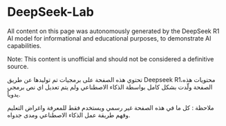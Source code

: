 # DeepSeek-Lab
All content on this page was autonomously generated by the DeepSeek R1 AI model for informational and educational purposes, to demonstrate AI capabilities. 

Note: This content is unofficial and should not be considered a definitive source.

تحتوي هذه الصفحة على برمجيات تم توليدها عن طريق Deepseek R1،محتويات هذه الصفحة ولّدت بشكل كامل بواسطة الذكاء الاصطناعي ولم يتم تعديل اي نص برمجي يدوياً.

ملاحظة : كل ما في هذه الصفحة غير رسمي ويستخدم فقط للمعرفة واغراض التعليم وفهم طريقة عمل الذكاء الاصطناعي ومدى جدواه.
